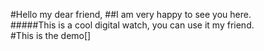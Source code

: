 #Hello my dear friend,
##I am very happy to see you here.  
#####This is a cool digital watch, you can use it my friend.  
#This is the demo[]
